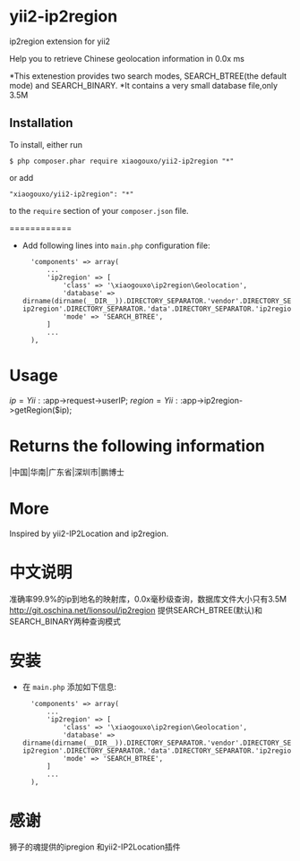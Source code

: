 # yii2-ip2region
ip2region extension for yii2

Help you to retrieve Chinese geolocation information in 0.0x ms

 *This extenestion provides two search modes, SEARCH_BTREE(the default mode) and SEARCH_BINARY.
 *It contains a very small database file,only 3.5M

## Installation

To install, either run

```
$ php composer.phar require xiaogouxo/yii2-ip2region "*"
```

or add

```
"xiaogouxo/yii2-ip2region": "*"
```

to the ```require``` section of your `composer.json` file.

============
* Add following lines into `main.php` configuration file:

    	'components' => array(
    		...
	        'ip2region' => [
	            'class' => '\xiaogouxo\ip2region\Geolocation',
	            'database' => dirname(dirname(__DIR__)).DIRECTORY_SEPARATOR.'vendor'.DIRECTORY_SEPARATOR.'xiaogouxo'.DIRECTORY_SEPARATOR.'yii2-ip2region'.DIRECTORY_SEPARATOR.'data'.DIRECTORY_SEPARATOR.'ip2region.db',
	            'mode' => 'SEARCH_BTREE',
	        ]
    		...
    	),

Usage
=====

$ip = Yii::$app->request->userIP;
$region = Yii::$app->ip2region->getRegion($ip);

Returns the following information
=================================

|中国|华南|广东省|深圳市|鹏博士

More
=====
Inspired by yii2-IP2Location and ip2region.





中文说明
========
准确率99.9%的ip到地名的映射库，0.0x毫秒级查询，数据库文件大小只有3.5M http://git.oschina.net/lionsoul/ip2region
提供SEARCH_BTREE(默认)和SEARCH_BINARY两种查询模式

安装
====

* 在 `main.php` 添加如下信息:

    	'components' => array(
    		...
	        'ip2region' => [
	            'class' => '\xiaogouxo\ip2region\Geolocation',
	            'database' => dirname(dirname(__DIR__)).DIRECTORY_SEPARATOR.'vendor'.DIRECTORY_SEPARATOR.'xiaogouxo'.DIRECTORY_SEPARATOR.'yii2-ip2region'.DIRECTORY_SEPARATOR.'data'.DIRECTORY_SEPARATOR.'ip2region.db',
	            'mode' => 'SEARCH_BTREE',
	        ]
    		...
    	),


感谢
====
狮子的魂提供的ipregion 和yii2-IP2Location插件